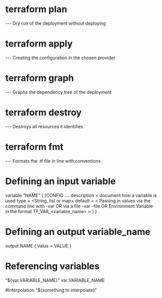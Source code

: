 
# terraform plan
--- Dry run of the deployment without deploying

# terraform apply
--- Creating the configuration in the chosen provider

# terraform graph
--- Graphs the dependency tree of the deployment

# terraform destroy
--- Destroys all resources it identifies

# terraform fmt
--- Formats the .tf file in line with conventions

# Defining an input variable
variable "NAME" {
  [CONFIG ....
  description = document how a variable is used
  type        = <String, list or map>
  default     = < Passing in values via the command line with -var OR via a file -var -file OR Environment Variable  
             in the  format TF_VAR_<variable_name> >
  ]
}

# Defining an output variable_name
output NAME {
  value = VALUE
}

# Referencing variables
"${var.VARIABLE_NAME}"
var.VARIABLE_NAME

#Interpolation
"${something to interpolate}"
